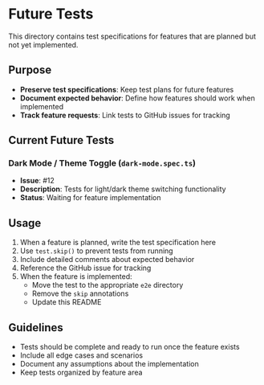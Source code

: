 # Future Tests

This directory contains test specifications for features that are planned but not yet implemented.

## Purpose

- **Preserve test specifications**: Keep test plans for future features
- **Document expected behavior**: Define how features should work when implemented
- **Track feature requests**: Link tests to GitHub issues for tracking

## Current Future Tests

### Dark Mode / Theme Toggle (`dark-mode.spec.ts`)
- **Issue**: #12
- **Description**: Tests for light/dark theme switching functionality
- **Status**: Waiting for feature implementation

## Usage

1. When a feature is planned, write the test specification here
2. Use `test.skip()` to prevent tests from running
3. Include detailed comments about expected behavior
4. Reference the GitHub issue for tracking
5. When the feature is implemented:
   - Move the test to the appropriate `e2e` directory
   - Remove the `skip` annotations
   - Update this README

## Guidelines

- Tests should be complete and ready to run once the feature exists
- Include all edge cases and scenarios
- Document any assumptions about the implementation
- Keep tests organized by feature area
